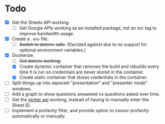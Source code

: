 # Todo

- [x] Get the Sheets API working.
    - [ ] Get Google APIs working as an installed package, not an src tag to
    improve bandwidth usage.
- [x] Create a `.env` file.
    - [ ] ~~Switch to dotenv-safe.~~ (Decided against due to no support for
    optional environment variables.)
- [x] Dockerize.
    - [ ] ~~Get dotenv working.~~
    - [x] Create dynamic container that removes the build and rebuilds every
    time it is run so credentials are never stored in the container.
    - [x] Create static container that stores credentials in the container.
- [ ] Split things up into separate "presentation" and "presenter mode" windows.
- [ ] Add a graph to show questions answered vs questions asked over time.
- [ ] Get the [picker api](https://developers.google.com/picker/docs) working,
instead of having to manually enter the Sheet ID.
- [ ] Implement a profanity filter, and provide option to censor profanity
automatically or manually.
